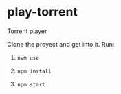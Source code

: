 # play-torrent
Torrent player

Clone the proyect and get into it. 
Run:

1. ```nvm use```

2. ```npm install```

3. ```npm start```
